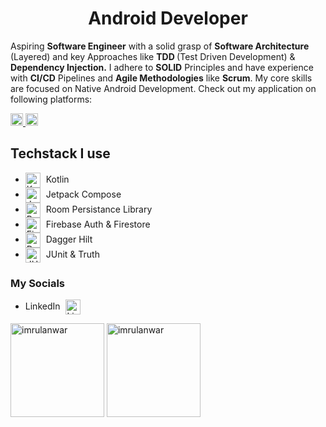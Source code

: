 <h1 align="center"><strong>Android Developer </strong></h1>

<p>
Aspiring <strong>Software Engineer</strong> with a solid grasp of <strong>Software Architecture</strong> (Layered) and key Approaches like <strong>TDD </strong>(Test Driven Development) & <strong>Dependency Injection.</strong> I adhere to <strong>SOLID</strong> Principles and have experience with <strong>CI/CD</strong> Pipelines and <strong>Agile Methodologies</strong> like <strong>Scrum</strong>. My core skills are focused on Native Android Development. Check out my application on following platforms:     
    <p>
    <a href="https://play.google.com/store/apps/details?id=com.imrul.replog&pcampaignid=web_share">
        <img src="https://github.com/user-attachments/assets/798f1a1d-266a-4446-8e9f-c9259c55038f" 
          alt="Play Store Icon" style="width: 20px; height: 20px;">
    </a>
    <a href="https://www.amazon.com/gp/product/B0DP3Y8KVW">
        <img src="https://github.com/user-attachments/assets/43ac96c1-17fc-4be2-a9da-62e2c921772c" 
          alt="Appstore Icon" style="width: 20px; height: 20px;">
    </a>
    <p>
</p>
<h2>Techstack I use</h2>
    <ul class="tech-stack">
        <li class="tech-item">
            <img src= "https://github.com/user-attachments/assets/8f9e8e55-1592-43a3-a178-cb804af35430" alt="Kotlin Icon" 
              style="height: 24px; vertical-align: middle; margin-right: 5px;">
          Kotlin
        </li>
        <li class="tech-item">
            <img src= "https://github.com/user-attachments/assets/ff8b2673-a8c4-4006-a7e7-85ed1444468a" alt="Jetpack Icon" 
              style="height: 24px; vertical-align: middle; margin-right: 5px;">
          Jetpack Compose
        </li>
        <li class="tech-item">
            <img src= "https://github.com/user-attachments/assets/a0769241-087b-49af-964d-f3db1871515e" alt="Room Icon" 
              style="height: 24px; vertical-align: middle; margin-right: 5px;">
          Room Persistance Library
        </li>
        <li class="tech-item">
            <img src= "https://github.com/user-attachments/assets/e39b01cc-17a3-411e-967b-b4fb5351ef43" alt="Firebase Icon" 
              style="height: 24px; vertical-align: middle; margin-right: 5px;">
          Firebase Auth & Firestore
        </li>
        <li class="tech-item">
            <img src= "https://github.com/user-attachments/assets/387c6b12-6abb-43f4-9503-53e27a0b77f6" alt="Dagger Hilt Icon" 
              style="height: 24px; vertical-align: middle; margin-right: 5px;">
           Dagger Hilt
        </li>
        <li class="tech-item">
            <img src= "https://github.com/user-attachments/assets/d4f1635d-166e-47d8-bd93-1a0ba474b331" alt="JUnit Icon" 
              style="height: 24px; vertical-align: middle; margin-right: 5px;">
          JUnit & Truth
        </li>
    </ul>
  <h3>My Socials</h3>
  <ul class="tech-stack">
        <li class="tech-item">
              LinkedIn
              <a href="https://linkedin.com/in/imrul-anwar-3aa233218" target="blank">
                <img src= "https://github.com/user-attachments/assets/e7b76a8a-6ae0-4ba0-a358-8da6b810a565" alt="LinkedIn icon" 
              style="height: 24px; vertical-align: middle; margin-left: 5px;"></a>
        </li>
    </ul>

<img src="https://github-readme-stats.vercel.app/api/top-langs?username=imrulanwar&exclude_repo=SmartphonePriceEstimator,Car-Predictions,Dragon-Real-State-Data-Science-Project-&show_icons=true&locale=en&layout=compact" alt="imrulanwar" width="auto" height="150" align="center" />

<img src="https://github-readme-streak-stats.herokuapp.com/?user=imrulanwar&" alt="imrulanwar" width="auto" height="150" align="center"  />
</p>

